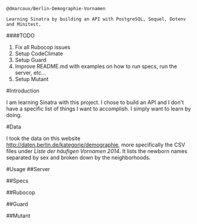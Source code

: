 ```
@dmarcoux/Berlin-Demographie-Vornamen

Learning Sinatra by building an API with PostgreSQL, Sequel, Dotenv and Minitest.
```

####TODO
1. Fix all Rubocop issues
2. Setup CodeClimate
3. Setup Guard
4. Improve README.md with examples on how to run specs, run the server, etc...
5. Setup Mutant

#Introduction

I am learning Sinatra with this project. I chose to build an API and I don't have a specific list of things I want to accomplish. I simply want to learn by doing.

#Data

I took the data on this website http://daten.berlin.de/kategorie/demographie, more specifically the CSV files under *Liste der häufigen Vornamen 2014*. It lists the newborn names separated by sex and broken down by the neighborhoods.

#Usage
##Server


##Specs


##Rubocop


##Guard


##Mutant
